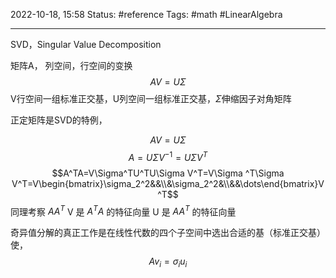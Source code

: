 2022-10-18, 15:58
Status: #reference 
Tags: #math #LinearAlgebra 

---
SVD，Singular Value Decomposition

矩阵A， 列空间，行空间的变换
$$AV=U\Sigma$$
V行空间一组标准正交基，U列空间一组标准正交基，$\Sigma$伸缩因子对角矩阵

正定矩阵是SVD的特例，

$$AV=U\Sigma$$
$$A=U\Sigma V^{-1}=U\Sigma V^T$$
$$A^TA=V\Sigma^TU^TU\Sigma V^T=V\Sigma ^T\Sigma V^T=V\begin{bmatrix}\sigma_2^2&&\\&\sigma_2^2&\\&&\dots\end{bmatrix}V^T$$
同理考察 $AA^T$
V 是 $A^TA$ 的特征向量
U 是 $AA^T$ 的特征向量

奇异值分解的真正工作是在线性代数的四个子空间中选出合适的基（标准正交基）使，
$$Av_i=\sigma_i u_i$$